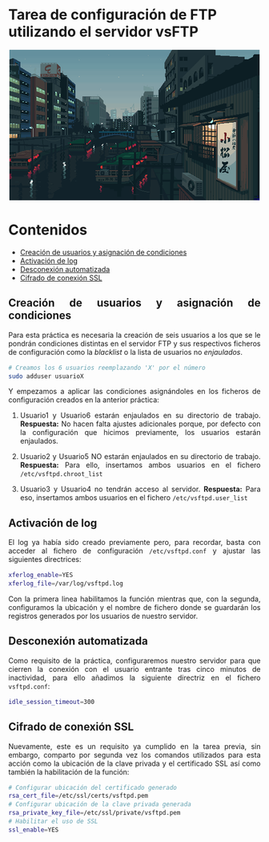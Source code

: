 # Tarea de configuración de FTP utilizando el servidor vsFTP

<div align=center>
    <img src="./img/cover.gif">
</div>

<div align=justify>

# Contenidos

- [Creación de usuarios y asignación de condiciones](#creación-de-usuarios-y-asignación-de-condiciones)
- [Activación de log](#activación-de-log)
- [Desconexión automatizada](#desconexión-automatizada)
- [Cifrado de conexión SSL](#cifrado-de-conexión-ssl)


## Creación de usuarios y asignación de condiciones

Para esta práctica es necesaria la creación de seis usuarios a los que se le pondrán condiciones distintas en el servidor FTP y sus respectivos ficheros de configuración como la _blacklist_ o la lista de usuarios no _enjaulados_.

```sh
# Creamos los 6 usuarios reemplazando 'X' por el número
sudo adduser usuarioX
```

Y empezamos a aplicar las condiciones asignándoles en los ficheros de configuración creados en la anterior práctica:

1. Usuario1 y Usuario6 estarán enjaulados en su directorio de trabajo.
__Respuesta:__ No hacen falta ajustes adicionales porque, por defecto con la configuración que hicimos previamente, los usuarios estarán enjaulados.

2. Usuario2 y Usuario5 NO estarán enjaulados en su directorio de trabajo.
__Respuesta:__ Para ello, insertamos ambos usuarios en el fichero `/etc/vsftpd.chroot_list`

3. Usuario3 y Usuario4 no tendrán acceso al servidor.
__Respuesta:__ Para eso, insertamos ambos usuarios en el fichero `/etc/vsftpd.user_list`


## Activación de log

El log ya había sido creado previamente pero, para recordar, basta con acceder al fichero de configuración `/etc/vsftpd.conf` y ajustar las siguientes directrices:
```sh
xferlog_enable=YES
xferlog_file=/var/log/vsftpd.log
```

Con la primera linea habilitamos la función mientras que, con la segunda, configuramos la ubicación y el nombre de fichero donde se guardarán los registros generados por los usuarios de nuestro servidor.


## Desconexión automatizada

Como requisito de la práctica, configuraremos nuestro servidor para que cierren la conexión con el usuario entrante tras cinco minutos de inactividad, para ello añadimos la siguiente directriz en el fichero `vsftpd.conf`:

```sh
idle_session_timeout=300
```

## Cifrado de conexión SSL

Nuevamente, este es un requisito ya cumplido en la tarea previa, sin embargo, comparto por segunda vez los comandos utilizados para esta acción como la ubicación de la clave privada y el certificado SSL así como también la habilitación de la función:

```sh
# Configurar ubicación del certificado generado
rsa_cert_file=/etc/ssl/certs/vsftpd.pem
# Configurar ubicación de la clave privada generada
rsa_private_key_file=/etc/ssl/private/vsftpd.pem
# Habilitar el uso de SSL
ssl_enable=YES
```

</div>